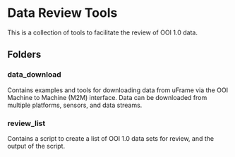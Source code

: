 # Data Review Tools
This is a collection of tools to facilitate the review of OOI 1.0 data.

## Folders
### data_download
Contains examples and tools for downloading data from uFrame via the OOI Machine to Machine (M2M) interface. Data can be downloaded from multiple platforms, sensors, and data streams.

### review_list
Contains a script to create a list of OOI 1.0 data sets for review, and the output of the script.